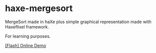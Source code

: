 # haxe-mergesort
MergeSort made in haXe plus simple graphical representation made with Haxeflixel framework.

For learning purposes.

[ [Flash] Online Demo](https://868a88ae-a-62cb3a1a-s-sites.googlegroups.com/site/indieandcode/home/flash-files/HaxeMergeSort.swf)
